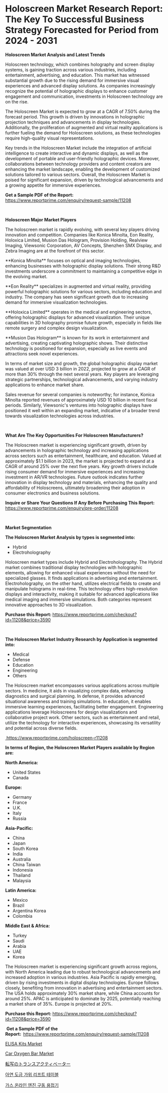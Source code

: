 <p><h1>Holoscreen Market Research Report: The Key To Successful Business Strategy Forecasted for Period from 2024 - 2031</h1></p><p><strong>Holoscreen Market Analysis and Latest Trends</strong></p>
<p><p>Holoscreen technology, which combines holography and screen display systems, is gaining traction across various industries, including entertainment, advertising, and education. This market has witnessed substantial growth due to the rising demand for immersive visual experiences and advanced display solutions. As companies increasingly recognize the potential of holographic displays to enhance customer engagement and communication, investments in Holoscreen technology are on the rise.</p><p>The Holoscreen Market is expected to grow at a CAGR of 7.50% during the forecast period. This growth is driven by innovations in holographic projection techniques and advancements in display technologies. Additionally, the proliferation of augmented and virtual reality applications is further fueling the demand for Holoscreen solutions, as these technologies require high-quality visual representations.</p><p>Key trends in the Holoscreen Market include the integration of artificial intelligence to create interactive and dynamic displays, as well as the development of portable and user-friendly holographic devices. Moreover, collaborations between technology providers and content creators are enhancing the market landscape, enabling the development of customized solutions tailored to various sectors. Overall, the Holoscreen Market is poised for significant expansion, driven by technological advancements and a growing appetite for immersive experiences.</p></p>
<p><strong>Get a Sample PDF of the Report:&nbsp;</strong> <a href="https://www.reportprime.com/enquiry/request-sample/11208">https://www.reportprime.com/enquiry/request-sample/11208</a></p>
<p>&nbsp;</p>
<p><strong>Holoscreen Major Market Players</strong></p>
<p><p>The holoscreen market is rapidly evolving, with several key players driving innovation and competition. Companies like Konica Minolta, Eon Reality, Holoxica Limited, Musion Das Hologram, Provision Holding, Realview Imaging, Viewsonic Corporation, AV Concepts, Shenzhen SMX Display, and Zebra Imaging are at the forefront of this sector.</p><p>**Konica Minolta** focuses on optical and imaging technologies, enhancing businesses with holographic display solutions. Their strong R&D investments underscore a commitment to maintaining a competitive edge in the evolving market. </p><p>**Eon Reality** specializes in augmented and virtual reality, providing powerful holographic solutions for various sectors, including education and industry. The company has seen significant growth due to increasing demand for immersive visualization technologies.</p><p>**Holoxica Limited** operates in the medical and engineering sectors, offering holographic displays for advanced visualization. Their unique capabilities in 3D holography promise future growth, especially in fields like remote surgery and complex design visualization.</p><p>**Musion Das Hologram** is known for its work in entertainment and advertising, creating captivating holographic shows. Their distinctive technology is positioned for expansion, especially as live events and attractions seek novel experiences.</p><p>In terms of market size and growth, the global holographic display market was valued at over USD 3 billion in 2022, projected to grow at a CAGR of more than 30% through the next several years. Key players are leveraging strategic partnerships, technological advancements, and varying industry applications to enhance market share. </p><p>Sales revenue for several companies is noteworthy; for instance, Konica Minolta reported revenues of approximately USD 10 billion in recent fiscal periods. Similarly, Viewsonic's ventures into holographic displays have positioned it well within an expanding market, indicative of a broader trend towards visualization technologies across industries.</p></p>
<p>&nbsp;</p>
<p><strong>What Are The Key Opportunities For Holoscreen Manufacturers?</strong></p>
<p><p>The Holoscreen market is experiencing significant growth, driven by advancements in holographic technology and increasing applications across sectors such as entertainment, healthcare, and education. Valued at approximately $1.1 billion in 2023, the market is projected to expand at a CAGR of around 25% over the next five years. Key growth drivers include rising consumer demand for immersive experiences and increasing investment in AR/VR technologies. Future outlook indicates further innovation in display technology and materials, enhancing the quality and affordability of Holoscreens, ultimately broadening their adoption in consumer electronics and business solutions. </p></p>
<p><strong>Inquire or Share Your Questions If Any Before Purchasing This Report:</strong> <a href="https://www.reportprime.com/enquiry/pre-order/11208">https://www.reportprime.com/enquiry/pre-order/11208</a></p>
<p>&nbsp;</p>
<p><strong>Market Segmentation</strong></p>
<p><strong>The Holoscreen Market Analysis by types is segmented into:</strong></p>
<p><ul><li>Hybrid</li><li>Electroholography</li></ul></p>
<p><p>Holoscreen market types include Hybrid and Electroholography. The Hybrid market combines traditional display technologies with holographic elements, allowing for enhanced visual experiences without the need for specialized glasses. It finds applications in advertising and entertainment. Electroholography, on the other hand, utilizes electrical fields to create and manipulate holograms in real-time. This technology offers high-resolution displays and interactivity, making it suitable for advanced applications like medical imaging and immersive simulations. Both categories represent innovative approaches to 3D visualization.</p></p>
<p><strong>Purchase this Report:&nbsp;</strong><a href="https://www.reportprime.com/checkout?id=11208&price=3590">https://www.reportprime.com/checkout?id=11208&price=3590</a></p>
<p>&nbsp;</p>
<p><strong>The Holoscreen Market Industry Research by Application is segmented into:</strong></p>
<p><ul><li>Medical</li><li>Defense</li><li>Education</li><li>Engineering</li><li>Others</li></ul></p>
<p><p>The Holoscreen market encompasses various applications across multiple sectors. In medicine, it aids in visualizing complex data, enhancing diagnostics and surgical planning. In defense, it provides advanced situational awareness and training simulations. In education, it enables immersive learning experiences, facilitating better engagement. Engineering applications leverage Holoscreens for design visualizations and collaborative project work. Other sectors, such as entertainment and retail, utilize the technology for interactive experiences, showcasing its versatility and potential across diverse fields.</p></p>
<p><a href="https://www.reportprime.com/holoscreen-r11208">&nbsp;https://www.reportprime.com/holoscreen-r11208</a></p>
<p><strong>In terms of Region, the Holoscreen Market Players available by Region are:</strong></p>
<p>
    <p> <strong> North America: </strong>
        <ul>
            <li>United States</li>
            <li>Canada</li>
        </ul>
        </p> 
    <p> <strong> Europe: </strong>
        <ul>
            <li>Germany</li>
            <li>France</li>
            <li>U.K.</li>
            <li>Italy</li>
            <li>Russia</li>
        </ul>
        </p> 
    <p> <strong> Asia-Pacific: </strong>
        <ul>
            <li>China</li>
            <li>Japan</li>
            <li>South Korea</li>
            <li>India</li>
            <li>Australia</li>
            <li>China Taiwan</li>
            <li>Indonesia</li>
            <li>Thailand</li>
            <li>Malaysia</li>
        </ul>
        </p> 
    <p> <strong> Latin America: </strong>
        <ul>
            <li>Mexico</li>
            <li>Brazil</li>
            <li>Argentina Korea</li>
            <li>Colombia</li>
        </ul>
        </p> 
    <p> <strong> Middle East & Africa: </strong>
        <ul>
            <li>Turkey</li>
            <li>Saudi</li>
            <li>Arabia</li>
            <li>UAE</li>
            <li>Korea</li>
        </ul>
    </p>
    </p>
<p><p>The Holoscreen market is experiencing significant growth across regions, with North America leading due to robust technological advancements and increased adoption in various industries. Asia Pacific is rapidly emerging, driven by rising investments in digital display technologies. Europe follows closely, benefiting from innovation in advertising and entertainment sectors. The USA holds approximately 30% market share, while China accounts for around 25%. APAC is anticipated to dominate by 2025, potentially reaching a market share of 35%. Europe is projected at 20%.</p></p>
<p><strong>Purchase this Report: </strong><a href="https://www.reportprime.com/checkout?id=11208&price=3590">https://www.reportprime.com/checkout?id=11208&price=3590</a></p>
<p>&nbsp;<strong>Get a Sample PDF of the Report:&nbsp;&nbsp;</strong><a href="https://www.reportprime.com/enquiry/request-sample/11208">https://www.reportprime.com/enquiry/request-sample/11208</a></p>
<p><strong></strong></p>
<p><p><a href="https://www.linkedin.com/pulse/future-trends-global-elisa-kits-market-insights-analysis-from-z1ryc?trackingId=ZVGTlsiOSTCI3hwU6zxEKA%3D%3D">ELISA Kits Market</a></p><p><a href="https://issuu.com/reportprime-2/docs/car-oxygen-bar-market-size-2030.ppt_7c4bd6eda47bf5">Car Oxygen Bar Market</a></p><p><a href="https://medium.com/@sheilabruen2023/trans-activator-of-transcription-market-%E3%81%AF-%E3%82%B3%E3%82%B9%E3%83%88%E7%AE%A1%E7%90%86%E3%81%A8%E5%8A%B9%E7%8E%87%E5%90%91%E4%B8%8A%E3%82%92%E5%84%AA%E5%85%88%E3%81%97%E3%81%BE%E3%81%99-%E3%81%95%E3%82%89%E3%81%AB-%E5%A0%B1%E5%91%8A%E6%9B%B8%E3%81%AF%E5%B8%82%E5%A0%B4%E3%81%AE%E9%9C%80%E8%A6%81%E9%9D%A2%E3%81%A8%E4%BE%9B%E7%B5%A6%E9%9D%A2%E3%81%AE%E4%B8%A1%E6%96%B9%E3%82%92%E3%82%AB%E3%83%90%E3%83%BC%E3%81%97%E3%81%A6%E3%81%84%E3%81%BE%E3%81%99-trans-b6b5f9baf58b">転写のトランスアクティベーター</a></p><p><a href="https://medium.com/@wallacbahrtyinger567686/galvanized-scissor-lift-table-market-%EC%9D%98-%EA%B8%80%EB%A1%9C%EB%B2%8C-%EC%8B%9C%EC%9E%A5-%EA%B0%9C%EC%9A%94%EB%8A%94-%EC%A0%84-%EC%84%B8%EA%B3%84-%EB%B0%8F-%EC%A3%BC%EC%9A%94-%EC%8B%9C%EC%9E%A5%EC%9D%98-%EC%82%B0%EC%97%85%EC%97%90-%EC%98%81%ED%96%A5%EC%9D%84-%EB%AF%B8%EC%B9%98%EB%8A%94-%EC%A3%BC%EC%9A%94-%ED%8A%B8%EB%A0%8C%EB%93%9C%EC%97%90-%EB%8C%80%ED%95%9C-%EB%8F%85%ED%8A%B9%ED%95%9C-%EA%B4%80%EC%A0%90%EC%9D%84-a7de45c31479">아연 도금 가위 리프트 테이블</a></p><p><a href="https://medium.com/@wallacbahrtyinger567686/gasonline-engine-driven-welder-market-%EC%9D%98-%EA%B8%80%EB%A1%9C%EB%B2%8C-%EC%8B%9C%EC%9E%A5-%EA%B0%9C%EC%9A%94%EB%8A%94-%EC%A0%84-%EC%84%B8%EA%B3%84-%EB%B0%8F-%EC%A3%BC%EC%9A%94-%EC%8B%9C%EC%9E%A5%EC%9D%98-%EC%82%B0%EC%97%85%EC%97%90-%EC%98%81%ED%96%A5%EC%9D%84-%EB%AF%B8%EC%B9%98%EB%8A%94-%EC%A3%BC%EC%9A%94-%ED%8A%B8%EB%A0%8C%EB%93%9C%EC%97%90-%EB%8C%80%ED%95%9C-%EB%8F%85%ED%8A%B9%ED%95%9C-%EA%B4%80%EC%A0%90%EC%9D%84-aae2937a0a3f">가스 온라인 엔진 구동 용접기</a></p></p>